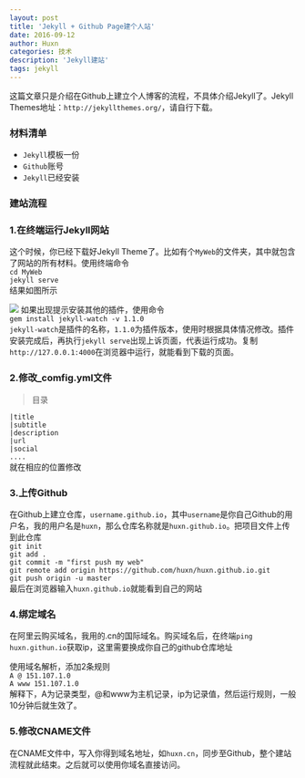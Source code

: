 ```yaml
---
layout: post
title: 'Jekyll + Github Page建个人站'
date: 2016-09-12
author: Huxn
categories: 技术
description: 'Jekyll建站'
tags: jekyll
---
```


这篇文章只是介绍在Github上建立个人博客的流程，不具体介绍Jekyll了。Jekyll Themes地址：`http://jekyllthemes.org/`，请自行下载。

### 材料清单

* `Jekyll`模板一份
* `Github`账号
* `Jekyll`已经安装

### 建站流程

### 1.在终端运行Jekyll网站
这个时候，你已经下载好Jekyll Theme了。比如有个`MyWeb`的文件夹，其中就包含了网站的所有材料。使用终端命令  
`cd MyWeb`  
`jekyll serve`  
结果如图所示

![](/images/posts/jekyll/jekyll-serve.png)
如果出现提示安装其他的插件，使用命令  
`gem install jekyll-watch -v 1.1.0`  
`jekyll-watch`是插件的名称，`1.1.0`为插件版本，使用时根据具体情况修改。插件安装完成后，再执行`jekyll serve`出现上诉页面，代表运行成功。复制`http://127.0.0.1:4000`在浏览器中运行，就能看到下载的页面。

### 2.修改_comfig.yml文件
>目录

`|title`  
`|subtitle`  
`|description`  
`|url`  
`|social`  
`....`  
就在相应的位置修改

### 3.上传Github
在Github上建立仓库，`username.github.io`，其中`username`是你自己Github的用户名，我的用户名是`huxn`，那么仓库名称就是`huxn.github.io`。把项目文件上传到此仓库  
`git init`   
`git add .`    
`git commit -m "first push my web"`  
`git remote add origin https://github.com/huxn/huxn.github.io.git`   
`git push origin -u master`  
最后在浏览器输入`huxn.github.io`就能看到自己的网站

### 4.绑定域名
在阿里云购买域名，我用的.cn的国际域名。购买域名后，在终端`ping huxn.githun.io`获取ip，这里需要换成你自己的github仓库地址

使用域名解析，添加2条规则  
`A @ 151.107.1.0`  
`A www 151.107.1.0`  
解释下，A为记录类型，@和www为主机记录，ip为记录值，然后运行规则，一般10分钟后就生效了。

### 5.修改CNAME文件
在CNAME文件中，写入你得到域名地址，如`huxn.cn`，同步至Github，整个建站流程就此结束。之后就可以使用你域名直接访问。
